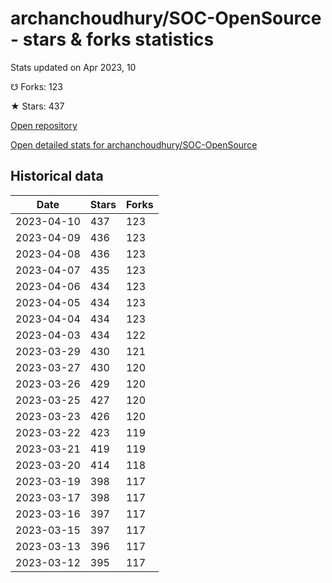 # archanchoudhury/SOC-OpenSource - stars & forks statistics

Stats updated on Apr 2023, 10

☋ Forks: 123

★ Stars: 437

[Open repository](https://github.com/archanchoudhury/SOC-OpenSource)

[Open detailed stats for archanchoudhury/SOC-OpenSource](https://reviewgithub.com/rep/archanchoudhury/SOC-OpenSource)

## Historical data
| Date | Stars | Forks |
|------|-------|-------|
| 2023-04-10 | 437 | 123 | 
| 2023-04-09 | 436 | 123 | 
| 2023-04-08 | 436 | 123 | 
| 2023-04-07 | 435 | 123 | 
| 2023-04-06 | 434 | 123 | 
| 2023-04-05 | 434 | 123 | 
| 2023-04-04 | 434 | 123 | 
| 2023-04-03 | 434 | 122 | 
| 2023-03-29 | 430 | 121 | 
| 2023-03-27 | 430 | 120 | 
| 2023-03-26 | 429 | 120 | 
| 2023-03-25 | 427 | 120 | 
| 2023-03-23 | 426 | 120 | 
| 2023-03-22 | 423 | 119 | 
| 2023-03-21 | 419 | 119 | 
| 2023-03-20 | 414 | 118 | 
| 2023-03-19 | 398 | 117 | 
| 2023-03-17 | 398 | 117 | 
| 2023-03-16 | 397 | 117 | 
| 2023-03-15 | 397 | 117 | 
| 2023-03-13 | 396 | 117 | 
| 2023-03-12 | 395 | 117 | 

